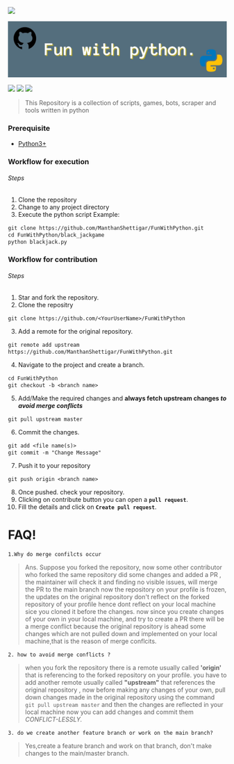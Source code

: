 

![](https://external-content.duckduckgo.com/iu/?u=https%3A%2F%2Fstatic.coderbridge.com%2Fimg%2Ftechbridge%2Fimages%2Fhuli%2Fhacktoberfest.png&f=1&nofb=1)

![image](Fun_with_Python.jpg)




![](https://img.shields.io/github/stars/ManthanShettigar/FunWithPython) ![](https://img.shields.io/github/watchers/ManthanShettigar/FunWithPython) ![](https://img.shields.io/github/forks/ManthanShettigar/FunWithPython)

> This Repository  is a collection of scripts, games, bots, scraper and tools written in python

### Prerequisite
- [Python3+](https://www.python.org/)


### Workflow for execution
###### Steps
1. Clone the repository
2. Change to any project directory
3. Execute the python script
Example:
```shell
git clone https://github.com/ManthanShettigar/FunWithPython.git
cd FunWithPython/black_jackgame
python blackjack.py
```



### Workflow for contribution
###### Steps
1. Star and fork the repository.
2. Clone the repositry
``` 
git clone https://github.com/<YourUserName>/FunWithPython
```

3. Add a remote for the original repository.
``` 
git remote add upstream https://github.com/ManthanShettigar/FunWithPython.git
```
4. Navigate to the project and create a branch.
```
cd FunWithPython
git checkout -b <branch name>
```
5. Add/Make the required changes and **always fetch upstream changes _to avoid merge conflicts_**
```
git pull upstream master
```
6. Commit the changes.
```
git add <file name(s)>
git commit -m "Change Message"
```
7. Push it to your repository
```
git push origin <branch name>
```
8. Once pushed. check your repository.
9. Clicking on contribute button you can open a **```pull request```**.
10. Fill the details and click on **```Create pull request```**.

# FAQ!

    1.Why do merge confilcts occur

>Ans. Suppose you forked the repository, now some other contributor who forked the same repository did some changes and added a PR , the maintainer will check it and finding no visible issues, will merge the PR to the main branch now the repository on your profile is frozen, the updates on the original repository don't reflect on the forked repository of your profile hence dont reflect on your local machine sice you cloned it before the changes.
now since you create changes of your own in your local machine, and try to create a PR there will be a merge conflict because the original repository is ahead some changes which are not pulled down and implemented on your local machine,that is the reason of merge conflcits.


    2. how to avoid merge conflicts ?

> when you fork the repository there is a remote usually called **'origin'** that is referencing to the forked repository on your profile. you have to add another remote usually called **"upstream"** that references the original repository , now before making any changes of your own,  pull down changes made in the original repository using the command ` git pull upstream master` and then the changes are reflected in your local machine now you can add changes and commit them _CONFLICT-LESSLY._

    3. do we create another feature branch or work on the main branch?

> Yes,create a feature branch and work on that branch, don't make changes to the main/master branch.
